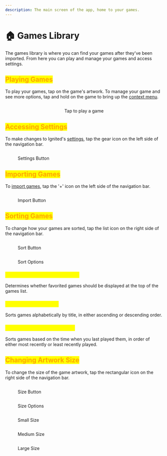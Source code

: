```yaml
---
description: The main screen of the app, home to your games.
---
```


# 🏠 Games Library

The games library is where you can find your games after they've been imported. From here you can play and manage your games and access settings.

## <mark style="color:orange;">Playing Games</mark>

To play your games, tap on the game's artwork. To manage your game and see more options, tap and hold on the game to bring up the [context menu](context-menu.md).

<div align="center">

<figure><img src="../../.gitbook/assets/library-game-select" alt=""><figcaption><p>Tap to play a game</p></figcaption></figure>

</div>

## <mark style="color:orange;">Accessing Settings</mark>

To make changes to Ignited's [settings](../settings/), tap the gear icon on the left side of the navigation bar.

<figure><img src="../../.gitbook/assets/library-settings" alt=""><figcaption><p>Settings Button</p></figcaption></figure>

## <mark style="color:orange;">Importing Games</mark>

To [import games](../../getting-started/games.md), tap the '+' icon on the left side of the navigation bar.

<figure><img src="../../.gitbook/assets/library-import-button" alt=""><figcaption><p>Import Button</p></figcaption></figure>

## <mark style="color:orange;">Sorting Games</mark>

To change how your games are sorted, tap the list icon on the right side of the navigation bar.

<div>

<figure><img src="../../.gitbook/assets/library-sorting-button" alt=""><figcaption><p>Sort Button</p></figcaption></figure>

 

<figure><img src="../../.gitbook/assets/library-sorting" alt=""><figcaption><p>Sort Options</p></figcaption></figure>

</div>

### <mark style="color:yellow;">Enable/Disable Favorites First</mark>

Determines whether favorited games should be displayed at the top of the games list.

### <mark style="color:yellow;">Alphabetical A-Z/Z-A</mark>

Sorts games alphabetically by title, in either ascending or descending order.

### <mark style="color:yellow;">Most/Least Recently Played</mark>

Sorts games based on the time when you last played them, in order of either most recently or least recently played.

## <mark style="color:orange;">Changing Artwork Size</mark>

To change the size of the game artwork, tap the rectangular icon on the right side of the navigation bar.

<div>

<figure><img src="../../.gitbook/assets/library-size-button" alt=""><figcaption><p>Size Button</p></figcaption></figure>

 

<figure><img src="../../.gitbook/assets/library-size" alt=""><figcaption><p>Size Options</p></figcaption></figure>

</div>

<div>

<figure><img src="../../.gitbook/assets/library-size-small" alt=""><figcaption><p>Small Size</p></figcaption></figure>

 

<figure><img src="../../.gitbook/assets/library-size-medium" alt=""><figcaption><p>Medium Size</p></figcaption></figure>

 

<figure><img src="../../.gitbook/assets/library-size-large" alt=""><figcaption><p>Large Size</p></figcaption></figure>

</div>
